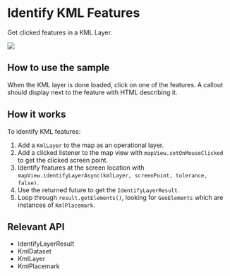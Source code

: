 # Identify KML Features

Get clicked features in a KML Layer.

![]("IdentifyKMLFeatures.png)

## How to use the sample

When the KML layer is done loaded, click on one of the features. A callout should display next to the feature with HTML describing it.

## How it works

To identify KML features:


  1. Add a `KmlLayer` to the map as an operational layer.
  2. Add a clicked listener to the map view with `mapView.setOnMouseClicked` to get the clicked screen point.
  3. Identify features at the screen location with `mapView.identifyLayerAsync(kmlLayer, screenPoint, tolerance, false)`.
  4. Use the returned future to get the `IdentifyLayerResult`.
  5. Loop through `result.getElements()`, looking for `GeoElements` which are instances of `KmlPlacemark`.


## Relevant API


  * IdentifyLayerResult
  * KmlDataset
  * KmlLayer
  * KmlPlacemark


